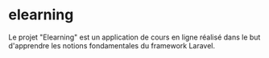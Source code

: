 # elearning
Le projet "Elearning" est un application de cours en ligne réalisé dans le but d'apprendre les notions fondamentales du framework Laravel.
